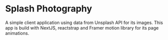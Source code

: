 # Splash Photography

A simple client application using data from Unsplash API for its images. This app is build with NextJS, reactstrap and Framer motion library for its page animations.
